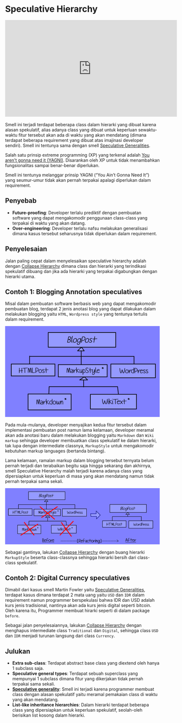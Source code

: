 # Speculative Hierarchy

<div class="video-wrapper">
<iframe width="560" height="315" src="https://www.youtube.com/embed/WaI-tpREgd8" title="YouTube video player" frameborder="0" allow="accelerometer; autoplay; clipboard-write; encrypted-media; gyroscope; picture-in-picture" allowfullscreen></iframe>
</div>

Smell ini terjadi terdapat beberapa class dalam hierarki yang dibuat karena alasan spekulatif, alias adanya class yang dibuat untuk keperluan sewaktu-waktu fitur tersebut akan ada di waktu yang akan mendatang (dimana terdapat beberapa requirement yang dibuat atas imajinasi developer sendiri). Smell ini tentunya sama dengan smell [Speculative Generalities](/martin-fowler/dispensables/speculative-generality/).

Salah satu prinsip extreme programming (XP) yang terkenal adalah [You aren't gonna need it (YAGNI)](https://en.wikipedia.org/wiki/You_aren%27t_gonna_need_it). Disarankan oleh XP untuk tidak menambahkan fungsionalitas sampai benar-benar diperlukan.

Smell ini tentunya melanggar prinsip YAGNI (“You Ain’t Gonna Need It”) yang seumur-umur tidak akan pernah terpakai apalagi diperlukan dalam requirement.

## Penyebab

- **Future-proofing**: Developer terlalu prediktif dengan pembuatan software yang dapat mengakomodir penggunaan class-class yang terpakai di waktu yang akan datang.
- **Over-engineering**: Developer terlalu nafsu melakukan generalisasi dimana kasus tersebut seharusnya tidak diperlukan dalam requirement.

## Penyelesaian

Jalan paling cepat dalam menyelesaikan speculative hierarchy adalah dengan [Collapse Hierarchy](https://sourcemaking.com/refactoring/collapse-hierarchy) dimana class dan hierarki yang terindikasi spekulatif dibuang dan jika ada hierarki yang terpakai digabungkan dengan hierarki utama.


## Contoh 1: Blogging Annotation speculatives

Misal dalam pembuatan software berbasis web yang dapat mengakomodir pembuatan blog, terdapat 2 jenis anotasi blog yang dapat dilakukan dalam melakukan blogging yaitu `HTML`, `Wordpress style` yang tentunya tertulis dalam requirement.

![Hierarki web software blogging](hierarchy-speculative-1.png)

Pada mula-mulanya, developer menyajikan kedua fitur tersebut dalam implementasi pembuatan post namun lama kelamaan, developer meramal akan ada anotasi baru dalam melakukan blogging yaitu `Markdown` dan `Wiki markup` sehingga developer membuatkan class spekulatif ke dalam hierarki, tak lupa dengan intermediate classnya, `MarkupStyle` untuk mengakomodir kebutuhan markup languages (bertanda bintang).

Lama kelamaan, ramalan markup dalam blogging tersebut ternyata belum pernah terjadi dan terabaikan begitu saja hingga sekarang dan akhirnya, smell Speculative Hierarchy malah terjadi karena adanya class yang dipersiapkan untuk keperluan di masa yang akan mendatang namun tidak pernah terpakai sama sekali.

![Buang hierarki bertanda bitang (alias spekulatif)](hierarchy-speculative-2.png)

Sebagai gantinya, lakukan [Collapse Hierarchy](https://sourcemaking.com/refactoring/collapse-hierarchy) dengan buang hierarki `MarkupStyle` beserta class-classnya sehingga hierarki bersih dari class-class spekulatif.

## Contoh 2: Digital Currency speculatives

Dimabil dari kasus smell Martin Fowler yaitu [Speculative Generalities](/martin-fowler/dispensables/speculative-generality/), terdapat kasus dimana terdapat 2 mata uang yaitu `USD` dan `IDR` dalam requirement namun programmer berspekulasi bahwa IDR dan USD adalah kurs jenis tradisional, nantinya akan ada kurs jenis digital seperti bitcoin. Oleh karena itu, Programmer membuat hirarki seperti di dalam <github-url to="before">package `before`</github-url>.

Sebagai jalan penyelesaiannya, lakukan [Collapse Hierarchy](https://sourcemaking.com/refactoring/collapse-hierarchy) dengan menghapus intermediate class `Traditional` dan `Digital`, sehingga class `USD` dan `IDR` menjadi turunan langsung dari class `Currency`.

## Julukan

- **Extra sub-class**: Terdapat abstract base class yang diextend oleh hanya 1 subclass saja.
- **Speculative general types**: Terdapat sebuah superclass yang mempunyai 1 subclass dimana fitur yang dikerjakan tidak pernah terpakai sama sekali.
- [**Speculative generality**](/martin-fowler/dispensables/speculative-generality/): Smell ini terjadi karena programmer membuat class dengan alasan spekulatif yaitu meramal pemakaian class di waktu yang akan mendatang.
- **List-like inheritance hierarchies**: Dalam hierarki terdapat beberapa class yang dipersiapkan untuk keperluan spekulatif, seolah-oleh berisikan list kosong dalam hierarki.
